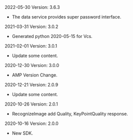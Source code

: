2022-05-30 Version: 3.6.3
- The data service provides super password interface.

2021-03-31 Version: 3.0.2
- Generated python 2020-05-15 for Vcs.

2021-02-01 Version: 3.0.1
- Update some content.

2020-12-30 Version: 3.0.0
- AMP Version Change.

2020-12-21 Version: 2.0.9
- Update some content.

2020-10-26 Version: 2.0.1
- RecognizeImage add Quality, KeyPointQuality response.


2020-10-16 Version: 2.0.0
- New SDK.

